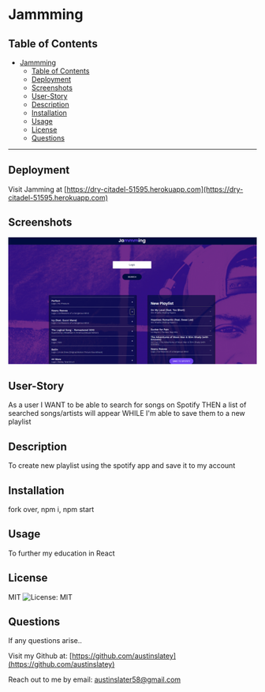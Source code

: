 # Jammming

## Table of Contents

- [Jammming](#jammming)
  - [Table of Contents](#table-of-contents)
  - [Deployment](#deployment)
  - [Screenshots](#screenshots)
  - [User-Story](#user-story)
  - [Description](#description)
  - [Installation](#installation)
  - [Usage](#usage)
  - [License](#license)
  - [Questions](#questions)

---

## Deployment

Visit Jamming at [https://dry-citadel-51595.herokuapp.com](https://dry-citadel-51595.herokuapp.com)

## Screenshots
![Jamming](assets/screenshots/Screenshot%202022-08-23%20235104.png)

## User-Story

As a user I WANT to be able to search for songs on Spotify
THEN a list of searched songs/artists will appear
WHILE I'm able to save them to a new playlist

## Description

To create new playlist using the spotify app and save it to my account

## Installation

fork over, npm i, npm start

## Usage

To further my education in React

## License

MIT
![License: MIT](https://img.shields.io/badge/License-MIT-yellow.svg)

## Questions

If any questions arise..

Visit my Github at: [https://github.com/austinslatey](https://github.com/austinslatey)

Reach out to me by email: austinslater58@gmail.com
